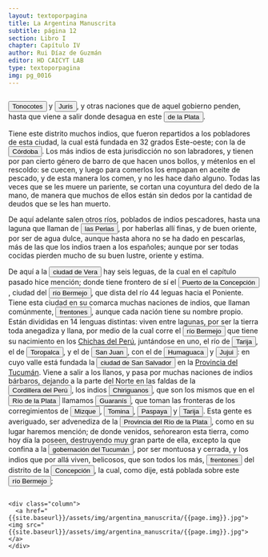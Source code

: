 ```yaml
---
layout: textoporpagina
title: La Argentina Manuscrita
subtitle: página 12
section: Libro I
chapter: Capítulo IV
author: Rui Díaz de Guzmán
editor: HD CAICYT LAB
type: textoporpagina
img: pg_0016
---
```


<div class="row">
    <div class="column">

<p><button class="balloon" data-balloon-pos="up" data-balloon-length="large" data-balloon="Tonocotes y juríes constituirían la misma etnia, nativa de la región centro-norte de Argentina. Los Tonocotés habitaban en lo que hoy es territorio de la provincia de Santiago del Estero y constituían jefaturas con características próximas a las del área andina.">Tonocotes</button> y <button class="balloon" data-balloon-pos="up" data-balloon-length="large" data-balloon="Los juríes, misma etnia que los tonocotes, habitaban la región de las yungas tucumanas y constituían jefaturas con características próximas a las del área andina.">Juris</button>, y otras naciones que de aquel gobierno penden, hasta que viene a salir donde desagua en este <button class="balloon" data-balloon-pos="up" data-balloon-length="large" data-balloon="Refiere al Río de la Plata">de la Plata</button>.</p> <p>Tiene este distrito muchos indios, que fueron repartidos a los pobladores de esta ciudad, la cual está fundada en 32 grados Este-oeste; con la de <a href="https://recogito.pelagios.org/document/wzqxhk0h3vpikm/part/1/edit#7b571e89-04ee-42d8-a08f-e402466a1333" target="_blank"><button class="balloon" data-balloon-pos="up" data-balloon-length="large" data-balloon="Refiere a la ciudad de Córdoba, Argentina. La misma había sido fundada en 1573, pero 1577 fue trasladada a su ubicación actual sobre el río Suquía, en ese entonces, San Juan.">Córdoba</button></a>. Los más indios de esta jurisdicción no son labradores, y tienen por pan cierto género de barro de que hacen unos bollos, y métenlos en el rescoldo: se cuecen, y luego para comerlos los empapan en aceite de pescado, y de esta manera los comen, y no les hace daño alguno. Todas las veces que se les muere un pariente, se cortan una coyuntura del dedo de la mano, de manera que muchos de ellos están sin dedos por la cantidad de deudos que se les han muerto.</p> <p>De aquí adelante salen otros ríos, poblados de indios pescadores, hasta una laguna que llaman de <button class="balloon" data-balloon-pos="up" data-balloon-length="large" data-balloon="La Laguna de las Perlas, estaba ubicada en la actual provincia del Chaco, en sus cercanías fue fundada la reducción San Bernardo de Vértiz, reducción del pueblo toba que funcionó entre 1780 y 1793 en la margen derecha del río Bermejo.">las Perlas</button>, por haberlas allí finas, y de buen oriente, por ser de agua dulce, aunque hasta ahora no se ha dado en pescarlas, más de las que los indios traen a los españoles; aunque por ser todas cocidas pierden mucho de su buen lustre, oriente y estima.</p> <p>De aquí a la <a href="https://recogito.pelagios.org/document/wzqxhk0h3vpikm/part/1/edit#06d467f7-139f-4fa1-892f-512d5b6200ec" target="_blank"><button class="balloon" data-balloon-pos="up" data-balloon-length="large" data-balloon="Antiguo nombre de la ciudad de Corrientes, fundada en 1588.">ciudad de Vera</button></a> hay seis leguas, de la cual en el capítulo pasado hice mención; donde tiene frontero de sí el <a href="https://recogito.pelagios.org/document/wzqxhk0h3vpikm/part/1/edit#c0a52802-a3a1-4c8d-92f6-70a5b698b5a2" target="_blank"><button class="balloon" data-balloon-pos="up" data-balloon-length="large" data-balloon="Concepción del Bermejo, fundada sobre el río en 1585 y subsistió hasta 1632, cuando fue arrasada por las sociedades chaqueñas nativas. Su sitio se hallaría en el actual departamento de Maipú (provincia de Chaco) a unos 140 km de Corrientes.">Puerto de la Concepción</button></a>, ciudad del <button class="balloon" data-balloon-pos="up" data-balloon-length="large" data-balloon="Refiere al actual río Bermejo. Debe considerarse que su curso ha cambiado sensiblemente desde tiempos coloniales.">río Bermejo</button>, que dista del río 44 leguas hacia el Poniente. Tiene esta ciudad en su comarca muchas naciones de indios, que llaman comúnmente, <button class="balloon" data-balloon-pos="up" data-balloon-length="large" data-balloon="Traducción literal de Toba, nombre despectivo que los guaraníes daban a los miembros de la etnia chaqueña qom. Estos pertenecen al tronco lingüístico mataco-guaycurú y en tiempos tempranos de la instalación europea en la región, seguramente fueran referidos simplemente como &quot;guaycurúes&quot;.">frentones</button>, aunque cada nación tiene su nombre propio. Están divididas en 14 lenguas distintas: viven entre lagunas, por ser la tierra toda anegadiza y llana, por medio de la cual corre el <button class="balloon" data-balloon-pos="up" data-balloon-length="large" data-balloon="Refiere al actual río Bermejo. Debe considerarse que su curso ha cambiado sensiblemente desde tiempos coloniales.">río  Bermejo</button> que tiene su nacimiento en los <a href="https://recogito.pelagios.org/document/wzqxhk0h3vpikm/part/1/edit#d7cba76c-683d-4b5c-b8a9-4a9e988ac50f" target="_blank">Chichas del Perú</a>, juntándose en uno, el río de <a href="https://recogito.pelagios.org/document/wzqxhk0h3vpikm/part/1/edit#8be8d026-7cf5-476d-9b44-15f091d889ff" target="_blank"><button class="balloon" data-balloon-pos="up" data-balloon-length="large" data-balloon="Río que conserva el nombre en la actualidad, límite entre Argentina y Bolivia.">Tarija</button></a>, el de <button class="balloon" data-balloon-pos="up" data-balloon-length="large" data-balloon="Río Toropalca, afluente del Pilcomayo.">Toropalca</button>, y el de <button class="balloon" data-balloon-pos="up" data-balloon-length="large" data-balloon="Río San Juan del Oro (denominación boliviana), es un curso fluvial perteneciente a la cuenca del Plata que discurre en la región altiplánica fronteriza entre el noroeste de la Argentina y el sudoeste de Bolivia.">San Juan</button>, con el de <button class="balloon" data-balloon-pos="up" data-balloon-length="large" data-balloon="Reriere al río Grande que atraviesa la Quebrada de Humahuaca">Humaguaca</button> y <button class="balloon" data-balloon-pos="up" data-balloon-length="large" data-balloon="Refiere al río Grande de Jujuy">Jujui</button>: en cuyo valle está fundada la <a href="https://recogito.pelagios.org/document/wzqxhk0h3vpikm/part/1/edit#210ed573-d86f-4ee1-91fc-f3e95f1c4ddc" target="_blank"><button class="balloon" data-balloon-pos="up" data-balloon-length="large" data-balloon="Refiere a San Salvador de Jujuy, fundada en 1593.">ciudad de San Salvador</button></a> en la <a href="https://recogito.pelagios.org/document/wzqxhk0h3vpikm/part/1/edit#f7e63ba0-651c-4407-bf5c-8eee8f2b6163" target="_blank">Provincia del Tucumán</a>. Viene a salir a los llanos, y pasa por muchas naciones de indios bárbaros, dejando a la parte del Norte en las faldas de la <button class="balloon" data-balloon-pos="up" data-balloon-length="large" data-balloon="Refiere a la cordillera de los Andes">Cordillera del Perú</button>, los indios <button class="balloon" data-balloon-pos="up" data-balloon-length="large" data-balloon="Los chiriguanos componían la parcialidad más occidental de los guaraníes, asentados en actual territorio boliviano sobre los contrafuertes andinos. Ruy Díaz dirigió varias campañas en su contra.">Chiriguanos</button>, que son los mismos que en el <button class="balloon" data-balloon-pos="up" data-balloon-length="large" data-balloon="Refiere a las zonas aledañas al río de la Plata.">Río de la Plata</button> llamamos <button class="balloon" data-balloon-pos="up" data-balloon-length="large" data-balloon="Refiere a Los guaraníes o avá, según su autodenominación étnica original (que significa &quot;ser humano&quot;), son un grupo de pueblos que se ubican geográficamente en Paraguay, noreste de Argentina,​ sur y suroeste de Brasil, sureste de Bolivia y norte de Uruguay. El nombre significa en guaraní guerrero, ava que significa hombre y se pronuncia en forma grave entre los chiriguanos (ava guaraníes). Eran cultivadores selvícolas.">Guaranís</button>, que toman las fronteras de los corregimientos de <a href="https://recogito.pelagios.org/document/wzqxhk0h3vpikm/part/1/edit#478b32cd-a4e6-4665-ba19-9d875356b470" target="_blank"><button class="balloon" data-balloon-pos="up" data-balloon-length="large" data-balloon="Es uno de los corregimientos de la Provincia de Charcas del Virreinato del Perú.">Mizque</button></a>, <a href="https://recogito.pelagios.org/document/wzqxhk0h3vpikm/part/1/edit#a6683122-195a-44f0-84e5-6874b45cddd3" target="_blank"><button class="balloon" data-balloon-pos="up" data-balloon-length="large" data-balloon="Villa de Santiago de Tomina, otro corregimiento de Charcas.">Tomina</button></a>, <a href="https://recogito.pelagios.org/document/wzqxhk0h3vpikm/part/1/edit#38449f1d-38bb-4871-92dd-aef8457e8e66" target="_blank"><button class="balloon" data-balloon-pos="up" data-balloon-length="large" data-balloon="Otro corregimiento de Charcas, desprendido del de Tarija posteriormente. Aparece más abajo como Paspaia. En el actual pueblo boliviano de Carmargo (Departamento de Chuquisaca).">Paspaya</button></a> y <a href="https://recogito.pelagios.org/document/wzqxhk0h3vpikm/part/1/edit#62f38040-1d73-4fb7-9934-a83f0c2e7b36" target="_blank"><button class="balloon" data-balloon-pos="up" data-balloon-length="large" data-balloon="Corregimiento de Charcas, con su centro en San Bernardo de Tarija. La ciudad fue fundada en 1574. Conservar el nombre en la actualidad y constituye uno de los límites entre Argentina y Bolivia.">Tarija</button></a>. Esta gente es averiguado, ser advenediza de la <a href="https://recogito.pelagios.org/document/wzqxhk0h3vpikm/part/1/edit#de72fbd5-edfb-4ecb-ad16-f79bea604522" target="_blank"><button class="balloon" data-balloon-pos="up" data-balloon-length="large" data-balloon="Refiere a la Provincia del Río de la Plata, un espacio creado a partir de las capitulaciones que firmó el primer adelantado Pedro de Mendoza con Carlos I en 1534.La misma limitaba al norte con los territorios otorgados a Diego de Almagro, ocupando una franja que se extendería entre el Mar del Sur y el Mar Océano Austral. La exploración y ocupación efectiva del terreno delimitarían el espacio de la provincia del Río de la Plata al sector atlántico y específicamente, al eje fluvial Paraná-Plata.">Provincia del Río de la Plata</button></a>, como en su lugar haremos mención; de donde venidos, señorearon esta tierra, como hoy día la poseen, destruyendo muy gran parte de ella, excepto la que confina a la <a href="https://recogito.pelagios.org/document/wzqxhk0h3vpikm/part/1/edit#bd36bd9e-5ea8-48b9-bd89-7f2fb39c5e80" target="_blank"><button class="balloon" data-balloon-pos="up" data-balloon-length="large" data-balloon="La gobernación de Tucumán se establece en 1563, los territorios que la integraban (las actuales provincias argentinas de Tucumán, Jujuy, Salta, Santiago del Estero y Catamarca) fueron conquistados y colonizados en la primera mitad del siglo XVI a partir de avanzadas provenientes de Asunción, Chile y Perú.">gobernación del Tucumán</button></a>, por ser montuosa y cerrada, y los indios que por allá viven, belicosos, que son todos los más, <button class="balloon" data-balloon-pos="up" data-balloon-length="large" data-balloon="Traducción literal de Toba, nombre despectivo que los guaraníes daban a los miembros de la etnia chaqueña qom. Estos pertenecen al tronco lingüístico mataco-guaycurú y en tiempos tempranos de la instalación europea en la región, seguramente fueran referidos simplemente como &quot;guaycurúes&quot;.">frentones</button> del distrito de la <a href="https://recogito.pelagios.org/document/wzqxhk0h3vpikm/part/1/edit#cc69ea24-4b77-4d27-ae03-5fc87c6b496c" target="_blank"><button class="balloon" data-balloon-pos="up" data-balloon-length="large" data-balloon="Concepción del Bermejo, ciudad que fue fundada sobre el río en 1585 y subsistió hasta 1632, cuando fue arrasada por las sociedades chaqueñas nativas. Su sitio se hallaría en el actual departamento de Maipú (provincia de Chaco) a unos 140 km de Corrientes.">Concepción</button></a>, la cual, como dije, está poblada sobre este <button class="balloon" data-balloon-pos="up" data-balloon-length="large" data-balloon="Refiere al actual río Bermejo. Debe considerarse que su curso ha cambiado sensiblemente desde tiempos coloniales.">río Bermejo</button>;</p>
    </div>

    <div class="column">
      <a href="{{site.baseurl}}/assets/img/argentina_manuscrita/{{page.img}}.jpg"><img src="{{site.baseurl}}/assets/img/argentina_manuscrita/{{page.img}}.jpg"></a>
    </div>
</div>